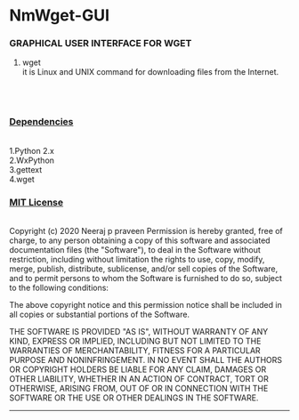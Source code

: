 # NmWget-GUI
<h3>GRAPHICAL USER INTERFACE FOR WGET</h3>

<ol>
<li>wget</li>
it is Linux and UNIX command for downloading files from the Internet.
</ol>
<br>
<br>

<u><h3>Dependencies</h3></u>
<br>
1.Python 2.x <br>
2.WxPython <br>
3.gettext <br>
4.wget<br>
<u><h3>MIT License</h3></u><br>
Copyright (c) 2020 Neeraj p praveen
Permission is hereby granted, free of charge, to any person obtaining a copy
of this software and associated documentation files (the "Software"), to deal
in the Software without restriction, including without limitation the rights
to use, copy, modify, merge, publish, distribute, sublicense, and/or sell
copies of the Software, and to permit persons to whom the Software is
furnished to do so, subject to the following conditions:

The above copyright notice and this permission notice shall be included in all
copies or substantial portions of the Software.

THE SOFTWARE IS PROVIDED "AS IS", WITHOUT WARRANTY OF ANY KIND, EXPRESS OR
IMPLIED, INCLUDING BUT NOT LIMITED TO THE WARRANTIES OF MERCHANTABILITY,
FITNESS FOR A PARTICULAR PURPOSE AND NONINFRINGEMENT. IN NO EVENT SHALL THE
AUTHORS OR COPYRIGHT HOLDERS BE LIABLE FOR ANY CLAIM, DAMAGES OR OTHER
LIABILITY, WHETHER IN AN ACTION OF CONTRACT, TORT OR OTHERWISE, ARISING FROM,
OUT OF OR IN CONNECTION WITH THE SOFTWARE OR THE USE OR OTHER DEALINGS IN THE
SOFTWARE.

-----------------------------------
